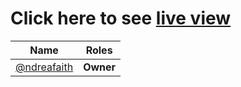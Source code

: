 # Click here to see [live view](https://andreafaith.github.io/)

Name  | Roles
------------ | -------------
[@ndreafaith](https://github.com/andreafaith) | **Owner**
